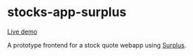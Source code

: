 # stocks-app-surplus

[Live demo](https://tsbehlman.github.io/stocks-app-surplus/dist/index.html)

A prototype frontend for a stock quote webapp using [Surplus](https://github.com/adamhaile/surplus).